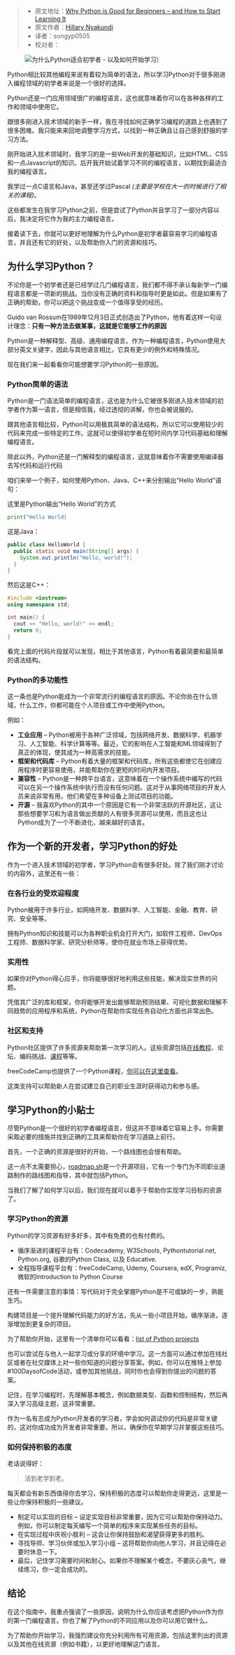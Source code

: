 > -  原文地址：[Why Python is Good for Beginners – and How to Start Learning It](https://www.freecodecamp.org/news/why-learn-python-and-how-to-get-started/)
> -  原文作者：[Hillary Nyakundi](https://www.freecodecamp.org/news/author/larymak/)
> -  译者：songyp0505
> -  校对者：

<figure class="kg-card kg-card-image kg-card-hascaption"><img src="https://www.freecodecamp.org/news/content/images/size/w2000/2023/02/OOP--2-.png" alt="为什么Python适合初学者 - 以及如何开始学习）" class="kg-image"><figcaption></figcaption></figure>

Python相比较其他编程来说有着较为简单的语法，所以学习Python对于很多刚进入编程领域的初学者来说是一个很好的选择。

Python还是一门应用领域很广的编程语言，这也就意味着你可以在各种各样的工作和领域中使用它。

跟很多刚进入技术领域的新手一样，我在寻找如何正确学习编程的道路上也遇到了很多困难。我只能来来回地调整学习方式，以找到一种正确且让自己感到舒服的学习方法。

刚开始进入技术领域时，我学习的是一些Web开发的基础知识，比如HTML、CSS和一点Javascript的知识。后开我开始试着学习不同的编程语言，以期找到最适合我的编程语言。

我学过一点C语言和Java，甚至还学过Pascal _(主要是学校在大一的时候进行了相关的课程)_。

这些都发生在我学习Python之前，但是尝试了Python并且学习了一部分内容以后，我决定将它作为我的主力编程语言。

接着读下去，你就可以更好地理解为什么Python是初学者最容易学习的编程语言，并且还有它的好处，以及帮助你入门的资源和技巧。

## 为什么学习Python？

不论你是一个初学者还是已经学过几门编程语言，我们都不得不承认每新学一门编程语言都是一项新的挑战。当你没有正确的资料和指导时更是如此。但是如果有了正确的帮助，你可以把这个挑战变成一个值得享受的经历。

Guido van Rossum在1989年12月3日正式创造出了Python，他有着这样一句设计理念：**只有一种方法去做某事，这就是它能够工作的原因**

Python是一种解释型、高级、通用编程语言。作为一种编程语言，Python使用大部分英文关键字，因此与其他语言相比，它具有更少的例外和特殊情况。

现在我们来一起看看你可能想要学习Python的一些原因。

### Python简单的语法

Python是一门语法简单的编程语言，这也是为什么它被很多刚进入技术领域的初学者作为第一语言，但是相信我，经过透彻的讲解，你也会被说服的。

跟其他语言相比较，Python可以用极其简单的语法结构，所以它可以使用较少的代码来完成一些特定的工作。这就可以使得初学者在短时间内学习代码基础和理解编程语言。

除此以外，Python还是一门解释型的编程语言，这就意味着你不需要使用编译器去写代码和运行代码

咱们来举一个例子，如何使用Python、Java、C++来分别输出“Hello World”语句：

这里是Python输出“Hello World”的方式

```python
print("Hello World)
```

这是Java：

```java
public class HelloWorld {
  public static void main(String[] args) {
    System.out.println("Hello, world!");
  }
}
```

然后这是C++：

```C++
#include <iostream>
using namespace std;

int main() {
  cout << "Hello, world!" << endl;
  return 0;
}
```

看完上面的代码片段就可以发现，相比于其他语言，Python有着最简要和最简单的语法结构。

### Python的多功能性

这一条也是Python能成为一个非常流行的编程语言的原因。不论你处在什么领域，什么工作，你都可能在个人项目或工作中使用Python。

例如：

-   **工业应用** – Python被用于各种广泛领域，包括网络开发、数据科学、机器学习、人工智能、科学计算等等。最近，它的影响在人工智能和ML领域得到了真正的体现，使其成为一种高需求的技能。
-   **框架和代码库** – Python有着大量的框架和代码库，所有这些都使它在创建应用程序时更容易使用，并能帮助你在更短的时间内开发项目。
-   **兼容性** – Python是一种跨平台语言，这意味着在一个操作系统中编写的代码可以在另一个操作系统中执行而没有任何问题。这对于从事网络项目的开发人员来说非常有用，他们希望在多种设备上测试项目的功能。
-   **开源** – 我喜欢Python的其中一个原因是它有一个非常活跃的开源社区，这让那些想要学习和为语言做出贡献的人有很多资源可以使用，而且这也让Python成为了一个不断进化、越来越好的语言。

## 作为一个新的开发者，学习Python的好处

作为一个进入技术领域的初学者，学习Python会有很多好处。除了我们刚才讨论的内容外，这里还有一些：

### 在各行业的受欢迎程度

Python被用于许多行业，如网络开发、数据科学、人工智能、金融、教育、研究、安全等等。

拥有Python知识和技能可以为各种职业机会打开大门，如软件工程师、DevOps工程师、数据科学家、研究分析师等，使你在就业市场上获得优势。

### 实用性

如果你对Python得心应手，你将能够很好地利用这些技能，解决现实世界的问题。

凭借其广泛的库和框架，你将能够开发出能够帮助预测结果、可视化数据和理解不同趋势的应用程序和系统，Python在帮助你实现任务自动化方面也非常出色。

### 社区和支持

Python社区提供了许多资源来帮助第一次学习的人。这些资源包括[在线教程](https://www.freecodecamp.org/news/the-python-handbook/)、论坛、编码挑战、[课程](https://www.freecodecamp.org/news/learn-python-free-python-courses-for-beginners/)等等。

freeCodeCamp也提供了一个Python课程，[你可以在这里查看](https://www.freecodecamp.org/learn/scientific-computing-with-python/)。

这类支持可以帮助新人在尝试建立自己的职业生涯时获得动力和参与感。

## 学习Python的小贴士

尽管Python是一个很好的初学者编程语言，但这并不意味着它容易上手。你需要采取必要的措施并找到正确的工具来帮助你在学习道路上前行。 

首先，一个正确的资源是很好的开始，一个路线图也会很有帮助。

这一点不太需要担心，[roadmap.sh](https://roadmap.sh/python)是一个开源项目，它有一个专门为不同职业道路制作的路线图和指导，其中就包括Python。

当我们了解了如何学习以后，我们现在就可以着手于帮助你实现学习目标的资源了。

### 学习Python的资源

Python的学习资源有好多好多，其中有免费的也有付费的。

-   循序渐进的课程平台有：Codecademy, W3Schools, Pythontutorial.net, Python.org, 谷歌的Python Class, 以及 Educative.
-   全程指导课程平台有：freeCodeCamp, Udemy, Coursera, edX, Programiz, 微软的Introduction to Python Course

还有一件需要注意的事情：写代码对于完全掌握Python是不可或缺的一步，熟能生巧。

构建项目是一个提升理解代码能力的好方法，先从一些小项目开始，循序渐进，逐渐增加到更复杂的项目。

为了帮助你开始，这里有一个清单你可以看看：[list of Python projects](https://www.freecodecamp.org/news/python-projects-for-beginners/)

也可以尝试在与他人一起学习或分享的环境中学习。这一方面可以通过参加在线社区或者在社交媒体上对一些你知道的问题分享答案。例如，你可以在推特上参加#100DaysofCode活动，或参加其他挑战，同时你也会得到你提出的问题的答案。

记住，在学习编程时，先理解基本概念，例如数据类型、函数和控制结构，然后再深入学习高级主题，这非常重要。

作为一名有志成为Python开发者的学习者，学会如何调试你的代码是非常关键的，这对你成功成为开发者非常重要。所以，确保你在早期学习并掌握这些技巧。

### 如何保持积极的态度

老话说得好：

> 活到老学到老。

每天都会有新东西值得你去学习，保持积极的态度可以帮助你走得更远，这里是一些让你保持积极的一些建议。

-   制定可以实现的目标 – 设定实现目标非常重要，因为它可以帮助你保持动力。例如，你可以制定每天编写一个简单的程序来实现某些任务的目标。
-   在实现过程中庆祝小胜利 – 这会让你保持鼓励和渴望获得更多的胜利。
-   寻找导师、学习伙伴或加入学习小组 – 这将帮助你向他人学习，并且记得在必要时休息一下。
-   最后，记住学习需要时间和耐心。如果你不理解某个概念，不要灰心丧气，继续练习，你一定会成功的。

## 结论

在这个指南中，我重点强调了一些原因，说明为什么你应该考虑把Python作为你的第一门编程语言。你也了解了Python的不同应用以及你可以用它做什么。

为了帮助你开始学习，我强烈建议你充分利用所有可用资源，包括这里列出的资源以及其他在线资源（例如书籍），以更好地理解这门语言。
